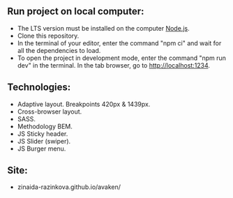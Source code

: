 ## Run project on local computer:

- The LTS version must be installed on the computer [Node.js](https://nodejs.org/en/).
- Clone this repository.
- In the terminal of your editor, enter the command "npm ci" and wait for all the dependencies to
  load.
- To open the project in development mode, enter the command "npm run dev" in the terminal. In the
  tab browser, go to [http://localhost:1234](http://localhost:1234).

## Technologies:

- Adaptive layout. Breakpoints 420px & 1439px.
- Сross-browser layout.
- SASS.
- Methodology BEM.
- JS Sticky header.
- JS Slider (swiper).
- JS Burger menu.

## Site:

- zinaida-razinkova.github.io/avaken/
